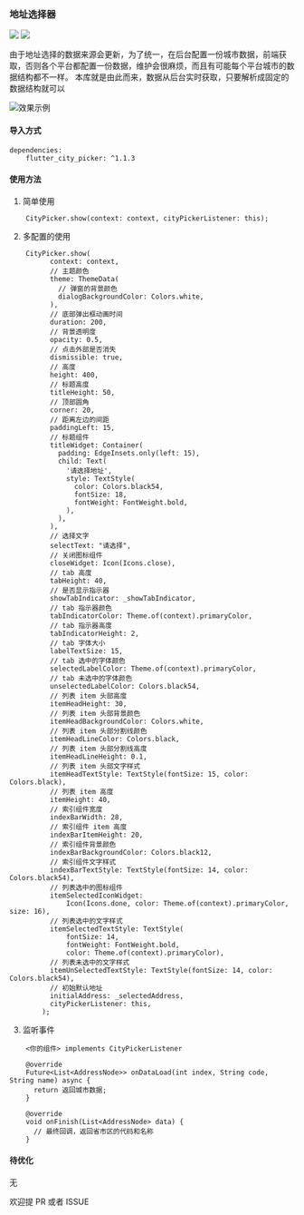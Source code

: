 ### 地址选择器

[![](https://img.shields.io/pub/v/flutter_city_picker.svg?color=blue)](https://pub.dev/packages/flutter_city_picker)
[![](https://img.shields.io/github/last-commit/wenchaosong/FlutterCityPicker?color=yellow)](https://github.com/wenchaosong/FlutterCityPicker)

由于地址选择的数据来源会更新，为了统一，在后台配置一份城市数据，前端获取，否则各个平台都配置一份数据，维护会很麻烦，而且有可能每个平台城市的数据结构都不一样。
本库就是由此而来，数据从后台实时获取，只要解析成固定的数据结构就可以

![效果示例](https://img.alicdn.com/imgextra/i4/2315514881/O1CN01Y3VhZC1lvXyQ1bV6n_!!2315514881.gif)

#### 导入方式

```
dependencies:
    flutter_city_picker: ^1.1.3
```

#### 使用方法

1. 简单使用
```
    CityPicker.show(context: context, cityPickerListener: this);
```

2. 多配置的使用
```
    CityPicker.show(
          context: context,
          // 主题颜色
          theme: ThemeData(
            // 弹窗的背景颜色
            dialogBackgroundColor: Colors.white,
          ),
          // 底部弹出框动画时间
          duration: 200,
          // 背景透明度
          opacity: 0.5,
          // 点击外部是否消失
          dismissible: true,
          // 高度
          height: 400,
          // 标题高度
          titleHeight: 50,
          // 顶部圆角
          corner: 20,
          // 距离左边的间距
          paddingLeft: 15,
          // 标题组件
          titleWidget: Container(
            padding: EdgeInsets.only(left: 15),
            child: Text(
              '请选择地址',
              style: TextStyle(
                color: Colors.black54,
                fontSize: 18,
                fontWeight: FontWeight.bold,
              ),
            ),
          ),
          // 选择文字
          selectText: "请选择",
          // 关闭图标组件
          closeWidget: Icon(Icons.close),
          // tab 高度
          tabHeight: 40,
          // 是否显示指示器
          showTabIndicator: _showTabIndicator,
          // tab 指示器颜色
          tabIndicatorColor: Theme.of(context).primaryColor,
          // tab 指示器高度
          tabIndicatorHeight: 2,
          // tab 字体大小
          labelTextSize: 15,
          // tab 选中的字体颜色
          selectedLabelColor: Theme.of(context).primaryColor,
          // tab 未选中的字体颜色
          unselectedLabelColor: Colors.black54,
          // 列表 item 头部高度
          itemHeadHeight: 30,
          // 列表 item 头部背景颜色
          itemHeadBackgroundColor: Colors.white,
          // 列表 item 头部分割线颜色
          itemHeadLineColor: Colors.black,
          // 列表 item 头部分割线高度
          itemHeadLineHeight: 0.1,
          // 列表 item 头部文字样式
          itemHeadTextStyle: TextStyle(fontSize: 15, color: Colors.black),
          // 列表 item 高度
          itemHeight: 40,
          // 索引组件宽度
          indexBarWidth: 28,
          // 索引组件 item 高度
          indexBarItemHeight: 20,
          // 索引组件背景颜色
          indexBarBackgroundColor: Colors.black12,
          // 索引组件文字样式
          indexBarTextStyle: TextStyle(fontSize: 14, color: Colors.black54),
          // 列表选中的图标组件
          itemSelectedIconWidget:
              Icon(Icons.done, color: Theme.of(context).primaryColor, size: 16),
          // 列表选中的文字样式
          itemSelectedTextStyle: TextStyle(
              fontSize: 14,
              fontWeight: FontWeight.bold,
              color: Theme.of(context).primaryColor),
          // 列表未选中的文字样式
          itemUnSelectedTextStyle: TextStyle(fontSize: 14, color: Colors.black54),
          // 初始默认地址
          initialAddress: _selectedAddress,
          cityPickerListener: this,
        );
```

3. 监听事件
```
    <你的组件> implements CityPickerListener

    @override
    Future<List<AddressNode>> onDataLoad(int index, String code, String name) async {
      return 返回城市数据;
    }

    @override
    void onFinish(List<AddressNode> data) {
      // 最终回调，返回省市区的代码和名称
    }
```

#### 待优化

无

欢迎提 PR 或者 ISSUE
